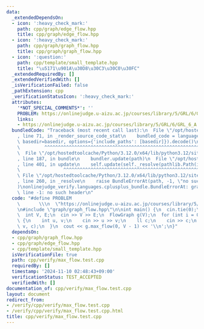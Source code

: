 ```yaml
---
data:
  _extendedDependsOn:
  - icon: ':heavy_check_mark:'
    path: cpp/graph/edge_flow.hpp
    title: cpp/graph/edge_flow.hpp
  - icon: ':heavy_check_mark:'
    path: cpp/graph/graph_flow.hpp
    title: cpp/graph/graph_flow.hpp
  - icon: ':question:'
    path: cpp/template/small_template.hpp
    title: "\u5171\u901A\u30D8\u30C3\u30C0\u30FC"
  _extendedRequiredBy: []
  _extendedVerifiedWith: []
  _isVerificationFailed: false
  _pathExtension: cpp
  _verificationStatusIcon: ':heavy_check_mark:'
  attributes:
    '*NOT_SPECIAL_COMMENTS*': ''
    PROBLEM: https://onlinejudge.u-aizu.ac.jp/courses/library/5/GRL/6/GRL_6_A
    links:
    - https://onlinejudge.u-aizu.ac.jp/courses/library/5/GRL/6/GRL_6_A
  bundledCode: "Traceback (most recent call last):\n  File \"/opt/hostedtoolcache/Python/3.12.0/x64/lib/python3.12/site-packages/onlinejudge_verify/documentation/build.py\"\
    , line 71, in _render_source_code_stat\n    bundled_code = language.bundle(stat.path,\
    \ basedir=basedir, options={'include_paths': [basedir]}).decode()\n          \
    \         ^^^^^^^^^^^^^^^^^^^^^^^^^^^^^^^^^^^^^^^^^^^^^^^^^^^^^^^^^^^^^^^^^^^^^^^^^^^^^^^^^\n\
    \  File \"/opt/hostedtoolcache/Python/3.12.0/x64/lib/python3.12/site-packages/onlinejudge_verify/languages/cplusplus.py\"\
    , line 187, in bundle\n    bundler.update(path)\n  File \"/opt/hostedtoolcache/Python/3.12.0/x64/lib/python3.12/site-packages/onlinejudge_verify/languages/cplusplus_bundle.py\"\
    , line 401, in update\n    self.update(self._resolve(pathlib.Path(included), included_from=path))\n\
    \                ^^^^^^^^^^^^^^^^^^^^^^^^^^^^^^^^^^^^^^^^^^^^^^^^^^^^^^^^^\n \
    \ File \"/opt/hostedtoolcache/Python/3.12.0/x64/lib/python3.12/site-packages/onlinejudge_verify/languages/cplusplus_bundle.py\"\
    , line 260, in _resolve\n    raise BundleErrorAt(path, -1, \"no such header\"\
    )\nonlinejudge_verify.languages.cplusplus_bundle.BundleErrorAt: graph/graph_flow.hpp:\
    \ line -1: no such header\n"
  code: "#define PROBLEM                                                         \
    \       \\\n  \"https://onlinejudge.u-aizu.ac.jp/courses/library/5/GRL/6/GRL_6_A\"\
    \n#include \"graph/graph_flow.hpp\"\n\nint main() {\n  cin.tie(0);\n  ios::sync_with_stdio(false);\n\
    \  int V, E;\n  cin >> V >> E;\n  FlowGraph g(V);\n  for (int i = 0; i < E; i++)\
    \ {\n    int u, v;\n    cin >> u >> v;\n    ll c;\n    cin >> c;\n    g.add_edge_max_flow(u,\
    \ v, c);\n  }\n  cout << g.max_flow(0, V - 1) << '\\n';\n}"
  dependsOn:
  - cpp/graph/graph_flow.hpp
  - cpp/graph/edge_flow.hpp
  - cpp/template/small_template.hpp
  isVerificationFile: true
  path: cpp/verify/max_flow.test.cpp
  requiredBy: []
  timestamp: '2024-11-10 02:48:43+09:00'
  verificationStatus: TEST_ACCEPTED
  verifiedWith: []
documentation_of: cpp/verify/max_flow.test.cpp
layout: document
redirect_from:
- /verify/cpp/verify/max_flow.test.cpp
- /verify/cpp/verify/max_flow.test.cpp.html
title: cpp/verify/max_flow.test.cpp
---
```

